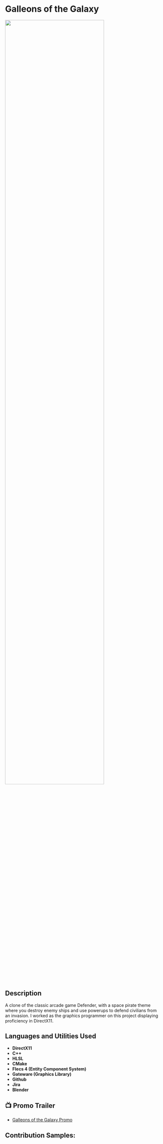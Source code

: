 <h1>Galleons of the Galaxy</h1>
<img src="https://i.imgur.com/m89fa0F.png" height="80%" width="80%"/>
<br />
<br />

<h2>Description</h2>
A clone of the classic arcade game Defender, with a space pirate theme where you destroy enemy ships and use powerups to defend civilians from an invasion. I worked as the graphics programmer on this project displaying proficiency in DirectX11.
<br />


<h2>Languages and Utilities Used</h2>

- <b>DirectX11</b> 
- <b>C++</b>
- <b>HLSL</b>
- <b>CMake</b>
- <b>Flecs 4 (Entity Component System)</b>
- <b>Gateware (Graphics Library)</b>
- <b>Github</b>
- <b>Jira</b>
- <b>Blender</b>

<h2>📺 Promo Trailer</h2>

- [Galleons of the Galaxy Promo](https://www.youtube.com/watch?v=7ZX9Q1flWqc&t=1s)

<h2>Contribution Samples:</h2>

